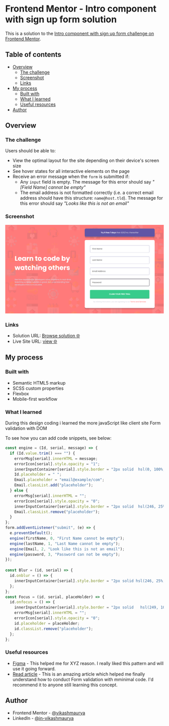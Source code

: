 # Frontend Mentor - Intro component with sign up form solution

This is a solution to the [Intro component with sign up form challenge on Frontend Mentor](https://www.frontendmentor.io/challenges/intro-component-with-signup-form-5cf91bd49edda32581d28fd1).

## Table of contents

- [Overview](#overview)
  - [The challenge](#the-challenge)
  - [Screenshot](#screenshot)
  - [Links](#links)
- [My process](#my-process)
  - [Built with](#built-with)
  - [What I learned](#what-i-learned)
  - [Useful resources](#useful-resources)
- [Author](#author)

## Overview

### The challenge

Users should be able to:

- View the optimal layout for the site depending on their device's screen size
- See hover states for all interactive elements on the page
- Receive an error message when the `form` is submitted if:
  - Any `input` field is empty. The message for this error should say _"[Field Name] cannot be empty"_
  - The email address is not formatted correctly (i.e. a correct email address should have this structure: `name@host.tld`). The message for this error should say _"Looks like this is not an email"_

### Screenshot

![](./assets/images/screenshot.png)

### Links

- Solution URL: [Browse solution 🌐](https://github.com/VikashMaurya10/intro-component-with-signup-form-master)
- Live Site URL: [view 🌐](https://vikashmaurya10.github.io/intro-component-with-signup-form-master/)

## My process

### Built with

- Semantic HTML5 markup
- SCSS custom properties
- Flexbox
- Mobile-first workflow

### What I learned

During this design coding i learned the more javaScript like client site Form validation with DOM

To see how you can add code snippets, see below:

```js
const engine = (Id, serial, message) => {
  if (Id.value.trim() === "") {
    errorMsg[serial].innerHTML = message;
    errorIcon[serial].style.opacity = "1";
    innerInputContainer[serial].style.border = "2px solid  hsl(0, 100%, 74%)";
    Id.placeholder = " ";
    Email.placeholder = "email@example/com";
    Email.classList.add("placeholder");
  } else {
    errorMsg[serial].innerHTML = "";
    errorIcon[serial].style.opacity = "0";
    innerInputContainer[serial].style.border = "2px solid  hsl(246, 25%, 77%)";
    Email.classList.remove("placeholder");
  }
};
form.addEventListener("submit", (e) => {
  e.preventDefault();
  engine(firstName, 0, "First Name cannot be empty");
  engine(lastName, 1, "Last Name cannot be empty");
  engine(Email, 2, "Look like this is not an email");
  engine(password, 3, "Password can not be empty");
});

const Blur = (id, serial) => {
  id.onblur = () => {
    innerInputContainer[serial].style.border = "2px solid hsl(246, 25%, 77%)";
  };
};
const Focus = (id, serial, placeHolder) => {
  id.onfocus = () => {
    innerInputContainer[serial].style.border = "2px solid   hsl(249, 10%, 26%)";
    errorMsg[serial].innerHTML = "";
    errorIcon[serial].style.opacity = "0";
    id.placeholder = placeHolder;
    id.classList.remove("placeholder");
  };
};
```

### Useful resources

- [Figma](https://www.figma.com) - This helped me for XYZ reason. I really liked this pattern and will use it going forward.
- [Read article](https://www.freecodecamp.org/news/learn-javascript-form-validation-by-making-a-form/) - This is an amazing article which helped me finally understand how to conduct Form validation with mminimal code. I'd recommend it to anyone still learning this concept.

## Author

- Frontend Mentor - [@vikashmaurya](https://www.frontendmentor.io/profile/VikashMaurya10)
- LinkedIn - [@in-vikashmaurya](https://www.linkedin.com/in/in-vikashmaurya)
